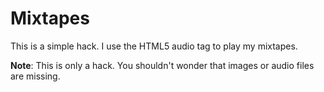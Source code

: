Mixtapes
========

This is a simple hack.  I use the HTML5 audio tag to play my mixtapes.

**Note**:  This is only a hack.  You shouldn't wonder that images or audio files
are missing.

